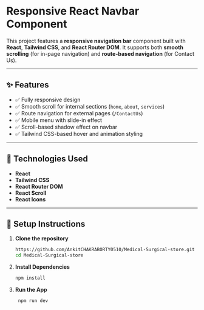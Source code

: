 # Responsive React Navbar Component

This project features a **responsive navigation bar** component built with **React**, **Tailwind CSS**, and **React Router DOM**. It supports both **smooth scrolling** (for in-page navigation) and **route-based navigation** (for Contact Us).

---

## ✨ Features

- ✅ Fully responsive design
- ✅ Smooth scroll for internal sections (`home`, `about`, `services`)
- ✅ Route navigation for external pages (`/ContactUs`)
- ✅ Mobile menu with slide-in effect
- ✅ Scroll-based shadow effect on navbar
- ✅ Tailwind CSS-based hover and animation styling

---

## 🧱 Technologies Used

- **React**
- **Tailwind CSS**
- **React Router DOM**
- **React Scroll**
- **React Icons**

---



## 🚀 Setup Instructions

1. **Clone the repository**
   ```bash
   https://github.com/AnkitCHAKRABORTY0510/Medical-Surgical-store.git
   cd Medical-Surgical-store
2. **Install Dependencies**
   ```bash
   npm install
3. **Run the App**
   ```bash
    npm run dev
